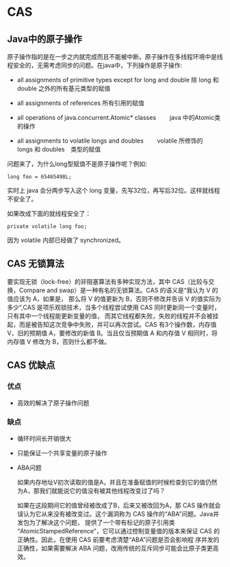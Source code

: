 # CAS

## Java中的原子操作

原子操作指的是在一步之内就完成而且不能被中断。原子操作在多线程环境中是线程安全的，无需考虑同步的问题。在java中，下列操作是原子操作:

* all assignments of primitive types except for long and double
  除 long 和 double 之外的所有基元类型的赋值

* all assignments of references
  所有引用的赋值

* all operations of java.concurrent.Atomic* classes
　　java 中的Atomic类的操作

* all assignments to volatile longs and doubles
　　volatile 所修饰的　longs 和 doubles　类型的赋值

问题来了，为什么long型赋值不是原子操作呢？例如:

```
long foo = 65465498L;
```

实时上 java 会分两步写入这个 long 变量，先写32位，再写后32位。这样就线程不安全了。

如果改成下面的就线程安全了：

```
private volatile long foo;
```

因为 volatile 内部已经做了 synchronized。


## CAS 无锁算法

要实现无锁（lock-free）的非阻塞算法有多种实现方法，其中 CAS（比较与交换，Compare and swap）是一种有名的无锁算法。CAS 的语义是“我认为 V 的值应该为 A，如果是，
那么将 V 的值更新为 B，否则不修改并告诉 V 的值实际为多少”,CAS 是项乐观锁技术，当多个线程尝试使用 CAS 同时更新同一个变量时，只有其中一个线程能更新变量的值，
而其它线程都失败，失败的线程并不会被挂起，而是被告知这次竞争中失败，并可以再次尝试。CAS 有3个操作数，内存值 V，旧的预期值 A，要修改的新值 B。当且仅当预期值 A
和内存值 V 相同时，将内存值 V 修改为 B，否则什么都不做。


## CAS 优缺点

### 优点

* 高效的解决了原子操作问题


### 缺点

* 循环时间长开销很大

* 只能保证一个共享变量的原子操作

* ABA问题

  如果内存地址V初次读取的值是A，并且在准备赋值的时候检查到它的值仍然为A，那我们就能说它的值没有被其他线程改变过了吗？

  如果在这段期间它的值曾经被改成了B，后来又被改回为A，那 CAS 操作就会误认为它从来没有被改变过。这个漏洞称为 CAS 操作的“ABA”问题。Java并发包为了解决这个问题，
  提供了一个带有标记的原子引用类 “AtomicStampedReference”，它可以通过控制变量值的版本来保证 CAS 的正确性。因此，在使用 CAS 前要考虑清楚“ABA”问题是否会影响程
  序并发的正确性，如果需要解决 ABA 问题，改用传统的互斥同步可能会比原子类更高效。






































